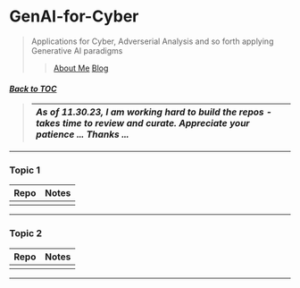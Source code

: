 # GenAI-for-Cyber
> Applications for Cyber, Adverserial Analysis and so forth applying Generative AI paradigms
> > [About Me](https://www.linkedin.com/in/ksankar) [Blog](https://ksankar.medium.com)
#### _[Back to TOC](https://github.com/xsankar/Awesome-Awesome-LLM)_
> 
> |***As of 11.30.23, I am working hard to build the repos - takes time to review and curate. Appreciate your patience ... Thanks ...***|
> | :- |
> 
***
### Topic 1
| Repo | Notes | 
| :- | :- |
| | |
***
### Topic 2
| Repo | Notes | 
| :- | :- |
| | |
***
